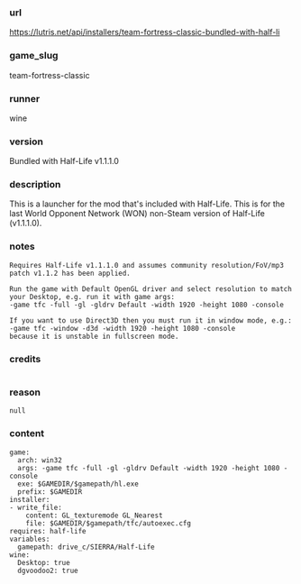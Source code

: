 ### url

https://lutris.net/api/installers/team-fortress-classic-bundled-with-half-li

### game_slug

team-fortress-classic

### runner

wine

### version

Bundled with Half-Life v1.1.1.0

### description

This is a launcher for the mod that's included with Half-Life. This is for the last World Opponent Network (WON) non-Steam version of Half-Life (v1.1.1.0).

### notes

```
Requires Half-Life v1.1.1.0 and assumes community resolution/FoV/mp3 patch v1.1.2 has been applied.

Run the game with Default OpenGL driver and select resolution to match your Desktop, e.g. run it with game args:
-game tfc -full -gl -gldrv Default -width 1920 -height 1080 -console

If you want to use Direct3D then you must run it in window mode, e.g.:
-game tfc -window -d3d -width 1920 -height 1080 -console
because it is unstable in fullscreen mode.
```

### credits

```

```

### reason

```
null
```

### content

```
game:
  arch: win32
  args: -game tfc -full -gl -gldrv Default -width 1920 -height 1080 -console
  exe: $GAMEDIR/$gamepath/hl.exe
  prefix: $GAMEDIR
installer:
- write_file:
    content: GL_texturemode GL_Nearest
    file: $GAMEDIR/$gamepath/tfc/autoexec.cfg
requires: half-life
variables:
  gamepath: drive_c/SIERRA/Half-Life
wine:
  Desktop: true
  dgvoodoo2: true

```

